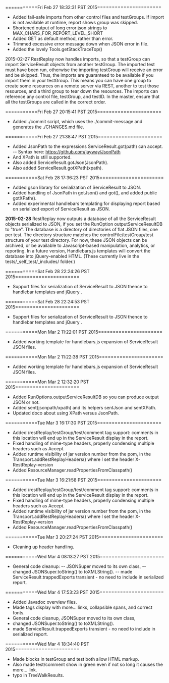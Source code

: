 ===========Fri Feb 27 18:32:31 PST 2015======================
- Added fail-safe imports from other control files and testGroups.
  If import is not available at runtime, report shows group was skipped.
- Shortened output of long error json strings to MAX_CHARS_FOR_REPORT_LEVEL_SHORT
- Added GET as default method, rather than error.
- Trimmed excessive error message down when JSON error in file.
- Added the lovely Tools.getStackTraceTop()

2015-02-27   RestReplay now handles imports, so that a testGroup can import ServiceResult objects from another testGroup.  The imported test must have been run, otherwise the importing testGroup will receive an error and be skipped.  Thus, the imports are guaranteed to be available if you import them in your testGroup.  This means you can have one group to create some resources on a remote server via REST, another to test those resources, and a third group to tear down the resources.  The imports can reference any control file, testGroup, and testID.  In the master, ensure that all the testGroups are called in the correct order.


===========Fri Feb 27 20:15:41 PST 2015======================
- Added ./commit script, which uses the ./commit-message and generates the ./CHANGES.md file.

===========Fri Feb 27 21:38:47 PST 2015======================

- Added JsonPath to the expressions ServiceResult.got(path) can accept.
--   Syntax here: https://github.com/jayway/JsonPath
- And XPath is still supported.
- Also added ServiceResult.gotJson(JsonPath).
- Also added ServiceResult.gotXPath(xpath).

===========Sat Feb 28 17:36:23 PST 2015======================
- Added gson library for serialization of ServiceResult to JSON.
- Added handling of JsonPath in gotJson() and got(), and added public gotXPath().
- Added experimental handlebars templating for displaying report based on serialized export of ServiceResult as JSON.

**2015-02-28**  RestReplay now outputs a database of all the ServiceResult objects serialized to JSON, if you set the RunOption outputServiceResultDB to "true".  The database is a directory of directories of flat JSON files, one per test.  The directory structure matches the controlFile/testGroup/test structure of your test directory.  For now, these JSON objects can be archived, or be available to Javascript-based manipulation, analytics, or reporting.  In a future version, Handlebars.js templates will convert the database into jQuery-enabled HTML.   (These currently live in the tests/_self_test/_includes/ folder.)

===========Sat Feb 28 22:24:26 PST 2015======================
- Support files for serialization of ServiceResult to JSON thence to handlebar templates and jQuery .


===========Sat Feb 28 22:24:53 PST 2015======================
- Support files for serialization of ServiceResult to JSON thence to handlebar templates and jQuery .


===========Mon Mar 2 11:22:01 PST 2015======================
- Added working template for handlebars.js expansion of ServiceResult JSON files.


===========Mon Mar 2 11:22:38 PST 2015======================
- Added working template for handlebars.js expansion of ServiceResult JSON files.


===========Mon Mar 2 12:32:20 PST 2015======================
- Added RunOptions.outputServiceResultDB so you can produce output JSON or not.
- Added sent(jsonpath/xpath) and its helpers sentJson and sentXPath.
- Updated doco about using XPath versus JsonPath.

===========Tue Mar 3 16:17:30 PST 2015======================
- Added /restReplay/testGroup/test/comment tag support: 
    comments in this location will end up in the ServiceResult display in the report.
- Fixed handling of mime-type headers, properly condensing multiple headers such as Accept.
- Added runtime visibility of jar version number from the pom, in the Transport.addRestReplayHeaders()
    where I set the header X-RestReplay-version
- Added ResourceManager.readPropertiesFromClasspath()


===========Tue Mar 3 16:21:58 PST 2015======================
- Added /restReplay/testGroup/test/comment tag support: 
    comments in this location will end up in the ServiceResult display in the report.
- Fixed handling of mime-type headers, properly condensing multiple headers such as Accept.
- Added runtime visibility of jar version number from the pom, in the Transport.addRestReplayHeaders()
    where I set the header X-RestReplay-version
- Added ResourceManager.readPropertiesFromClasspath()


===========Tue Mar 3 20:27:24 PST 2015======================
- Cleaning up header handling.


===========Wed Mar 4 08:13:27 PST 2015======================
- General code cleanup:
-- JSONSuper moved to its own class, 
-- changed JSONSuper.toString() to toXMLString().
-- made ServiceResult.trappedExports transient - no need to include in serialized report.


===========Wed Mar 4 17:53:23 PST 2015======================
- Added Javadoc overview files.
- Made <comment> tags display with more... links, collapsible spans, and correct fonts.
- General code cleanup, JSONSuper moved to its own class, 
- changed JSONSuper.toString() to toXMLString().
- made ServiceResult.trappedExports transient - no need to include in serialized report.


===========Wed Mar 4 18:34:40 PST 2015======================
- Made <comment> blocks in testGroup and test both allow HTML markup.
- Also made test/comment show in green even if not so long it causes the more... link.
- typo in TreeWalkResults.


